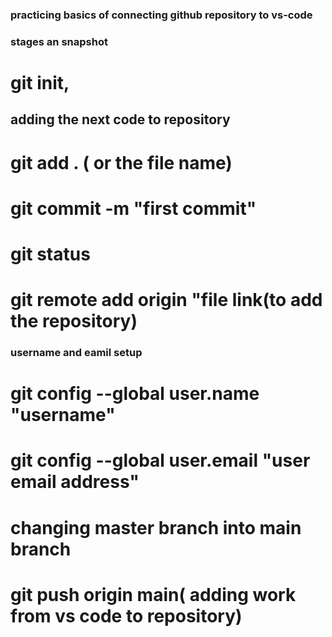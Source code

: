 ### practicing basics of connecting github repository to vs-code 

### stages an snapshot
# git init,
## adding the next code to repository
# git add . ( or the file name)
# git commit -m "first commit"
# git status
# git remote add origin "file link(to add the repository)

### username and eamil setup
# git config --global user.name "username"
# git config --global user.email "user email address"

# changing master branch into main branch

# git push origin main( adding work from vs code to repository)

